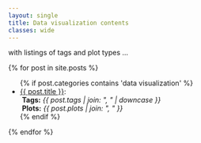 ```yaml
---
layout: single
title: Data visualization contents
classes: wide
---
```


with listings of tags and plot types ...

{% for post in site.posts %}
  <ul>
      {% if post.categories contains 'data visualization' %}
        <li><a href='{{ site.baseurl }}{{ post.url }}'>{{ post.title }}</a>: 
        	<div><i class="fas fa-fw fa-tags" aria-hidden="true"></i>&nbsp;<b>Tags:</b>
            <i>{{ post.tags | join: ", " | downcase }}</i>
          </div>  
          <div><i class="far fa-chart-bar" aria-hidden="true"></i>&nbsp;<b>Plots:</b>
            <i>{{ post.plots | join: ", " }}</i>
          </div>
        </li>
      {% endif %}
  </ul>
{% endfor %}